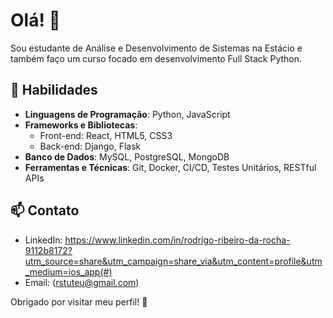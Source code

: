 # Olá! 👋

Sou estudante de Análise e Desenvolvimento de Sistemas na Estácio e também faço um curso focado em desenvolvimento Full Stack Python. 

## 🚀 Habilidades

- **Linguagens de Programação**: Python, JavaScript
- **Frameworks e Bibliotecas**:
  - Front-end: React, HTML5, CSS3
  - Back-end: Django, Flask
- **Banco de Dados**: MySQL, PostgreSQL, MongoDB
- **Ferramentas e Técnicas**: Git, Docker, CI/CD, Testes Unitários, RESTful APIs

## 📫 Contato

- LinkedIn: https://www.linkedin.com/in/rodrigo-ribeiro-da-rocha-9112b8172?utm_source=share&utm_campaign=share_via&utm_content=profile&utm_medium=ios_app(#)
- Email: (rstuteu@gmail.com)

Obrigado por visitar meu perfil! 🚀